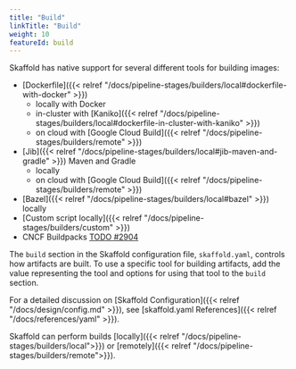 ```yaml
---
title: "Build"
linkTitle: "Build"
weight: 10
featureId: build
---
```


Skaffold has native support for several different tools for building images:

* [Dockerfile]({{< relref "/docs/pipeline-stages/builders/local#dockerfile-with-docker" >}})
  - locally with Docker
  - in-cluster with [Kaniko]({{< relref "/docs/pipeline-stages/builders/local#dockerfile-in-cluster-with-kaniko" >}})
  - on cloud with [Google Cloud Build]({{< relref "/docs/pipeline-stages/builders/remote" >}})
* [Jib]({{< relref "/docs/pipeline-stages/builders/local#jib-maven-and-gradle" >}}) Maven and Gradle
  - locally
  - on cloud with [Google Cloud Build]({{< relref "/docs/pipeline-stages/builders/remote" >}})
* [Bazel]({{< relref "/docs/pipeline-stages/builders/local#bazel" >}}) locally
* [Custom script locally]({{< relref "/docs/pipeline-stages/builders/custom" >}})
* CNCF Buildpacks [TODO #2904](https://github.com/GoogleContainerTools/skaffold/issues/2904)

The `build` section in the Skaffold configuration file, `skaffold.yaml`,
controls how artifacts are built. To use a specific tool for building
artifacts, add the value representing the tool and options for using that tool
to the `build` section.

For a detailed discussion on [Skaffold Configuration]({{< relref "/docs/design/config.md" >}}),
see [skaffold.yaml References]({{< relref "/docs/references/yaml" >}}).

Skaffold can perform builds [locally]({{< relref "/docs/pipeline-stages/builders/local">}})
or [remotely]({{< relref "/docs/pipeline-stages/builders/remote">}}).








